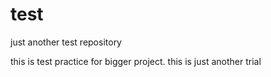 # test
just another test repository 

this is test practice for bigger project.
this is just another trial
